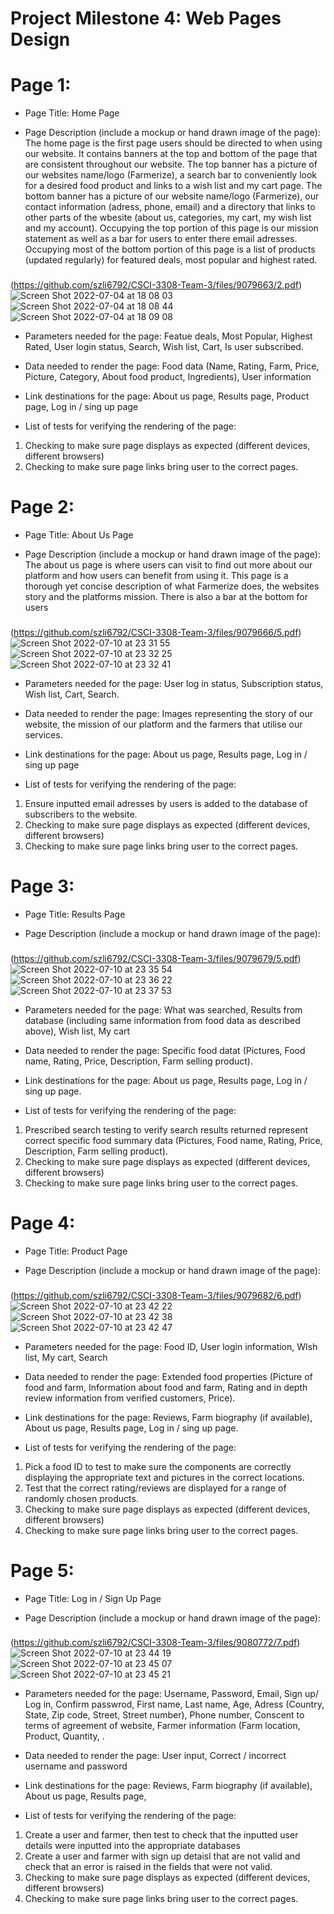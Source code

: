 # Project Milestone 4: Web Pages Design

# Page 1:

- Page Title: Home Page

- Page Description (include a mockup or hand drawn image of the page): 
The home page is the first page users should be directed to when using our website. It contains banners at the top and bottom of the page that are 
consistent throughout our website. The top banner has a picture of our websites name/logo (Farmerize), a search bar to conveniently look for a desired 
food product and links to a wish list and my cart page. The bottom banner has a picture of our website name/logo (Farmerize), our contact 
information (adress, phone, email) and a directory that links to other parts of the wbesite (about us, categories, my cart, my wish list 
and my account). Occupying the top portion of this page is our mission statement as well as a bar for users to enter there email adresses. Occupying 
most of the bottom portion of this page is a list of products (updated regularly) for featured deals, most popular and highest rated.

###
(https://github.com/szli6792/CSCI-3308-Team-3/files/9079663/2.pdf)
![Screen Shot 2022-07-04 at 18 08 03](https://user-images.githubusercontent.com/97766930/177220886-b2bbd440-c3bb-47bc-b199-76d0dc2a3c6c.png)
![Screen Shot 2022-07-04 at 18 08 44](https://user-images.githubusercontent.com/97766930/177220928-325b7a5b-5aa8-43a1-9ca2-55e438b84bf9.png)
![Screen Shot 2022-07-04 at 18 09 08](https://user-images.githubusercontent.com/97766930/177220954-bcf98e0b-c01a-4c67-bb0e-db1ec2aa474d.png)

- Parameters needed for the page: Featue deals, Most Popular, Highest Rated, User login status, Search, Wish list, Cart, Is user subscribed.

- Data needed to render the page: Food data (Name, Rating, Farm, Price, Picture, Category, About food product, Ingredients), User information

- Link destinations for the page: About us page, Results page, Product page, Log in / sing up page

- List of tests for verifying the rendering of the page: 
 1. Checking to make sure page displays as expected (different devices, different browsers)
 2. Checking to make sure page links bring user to the correct pages.

# Page 2:

- Page Title: About Us Page

- Page Description (include a mockup or hand drawn image of the page):
The about us page is where users can visit to find out more about our platform and how users can benefit from using it. This page is a thorough yet concise 
description of what Farmerize does, the websites story and the platforms mission. There is also a bar at the bottom for users 

###
(https://github.com/szli6792/CSCI-3308-Team-3/files/9079666/5.pdf)
![Screen Shot 2022-07-10 at 23 31 55](https://user-images.githubusercontent.com/97766930/178183634-97bf2d02-a281-4617-b1e0-63b576314fe7.png)
![Screen Shot 2022-07-10 at 23 32 25](https://user-images.githubusercontent.com/97766930/178183641-057808e7-c892-4cb6-99cc-13b91fd30618.png)
![Screen Shot 2022-07-10 at 23 32 41](https://user-images.githubusercontent.com/97766930/178183672-87f06c91-639a-4270-a0cc-fc323ed23164.png)


- Parameters needed for the page: User log in status, Subscription status, Wish list, Cart, Search.

- Data needed to render the page: Images representing the story of our website, the mission of our platform and the farmers that utilise our services.

- Link destinations for the page: About us page, Results page, Log in / sing up page

- List of tests for verifying the rendering of the page:
 1. Ensure inputted email adresses by users is added to the database of subscribers to the website.
 2. Checking to make sure page displays as expected (different devices, different browsers)
 3. Checking to make sure page links bring user to the correct pages.

# Page 3: 

- Page Title: Results Page

- Page Description (include a mockup or hand drawn image of the page):

###
(https://github.com/szli6792/CSCI-3308-Team-3/files/9079679/5.pdf)
![Screen Shot 2022-07-10 at 23 35 54](https://user-images.githubusercontent.com/97766930/178183972-15981f26-56d5-4e46-9955-5c2cb510953d.png)
![Screen Shot 2022-07-10 at 23 36 22](https://user-images.githubusercontent.com/97766930/178183975-92f36f6b-0105-4217-b407-fc1e38cf006c.png)
![Screen Shot 2022-07-10 at 23 37 53](https://user-images.githubusercontent.com/97766930/178184081-9f8de8ee-dd94-4f1e-a14e-6fdf24a72b29.png)

- Parameters needed for the page: What was searched, Results from database (including same information from food data as described above), Wish list, My cart 

- Data needed to render the page: Specific food datat (Pictures, Food name, Rating, Price, Description, Farm selling product).

- Link destinations for the page: About us page, Results page, Log in / sing up page.

- List of tests for verifying the rendering of the page:
 1. Prescribed search testing to verify search results returned represent correct specific food summary data (Pictures, Food name, Rating, Price, Description, Farm selling product).
 2. Checking to make sure page displays as expected (different devices, different browsers)
 3. Checking to make sure page links bring user to the correct pages.

# Page 4:

- Page Title: Product Page

- Page Description (include a mockup or hand drawn image of the page):

###
(https://github.com/szli6792/CSCI-3308-Team-3/files/9079682/6.pdf)
![Screen Shot 2022-07-10 at 23 42 22](https://user-images.githubusercontent.com/97766930/178184554-aa99341f-3acc-4993-901e-940e741fd9b2.png)
![Screen Shot 2022-07-10 at 23 42 38](https://user-images.githubusercontent.com/97766930/178184557-e3dd4f92-f4ee-4223-af20-e119c3d04a76.png)
![Screen Shot 2022-07-10 at 23 42 47](https://user-images.githubusercontent.com/97766930/178184575-107281fc-e2c0-49d8-8404-2d14a839ba88.png)


- Parameters needed for the page: Food ID, User login information, WIsh list, My cart, Search

- Data needed to render the page: Extended food properties (Picture of food and farm, Information about food and farm, Rating and in depth review information from verified customers, Price).

- Link destinations for the page: Reviews, Farm biography (if available), About us page, Results page, Log in / sing up page.

- List of tests for verifying the rendering of the page:
 1. Pick a food ID to test to make sure the components are correctly displaying the appropriate text and pictures in the correct locations.
 2. Test that the correct rating/reviews are displayed for a range of randomly chosen products.
 3. Checking to make sure page displays as expected (different devices, different browsers)
 4. Checking to make sure page links bring user to the correct pages.

# Page 5: 

- Page Title: Log in / Sign Up Page

- Page Description (include a mockup or hand drawn image of the page):

###
(https://github.com/szli6792/CSCI-3308-Team-3/files/9080772/7.pdf)
![Screen Shot 2022-07-10 at 23 44 19](https://user-images.githubusercontent.com/97766930/178184770-2184585c-d310-4b5e-aeb7-00e85b05f68a.png)
![Screen Shot 2022-07-10 at 23 45 07](https://user-images.githubusercontent.com/97766930/178184773-309d684f-2d18-4879-9fe7-357e363371c7.png)
![Screen Shot 2022-07-10 at 23 45 21](https://user-images.githubusercontent.com/97766930/178184780-c0a5c525-7e5c-44db-b299-f4780c8d9631.png)


- Parameters needed for the page: Username, Password, Email, Sign up/ Log in, Confirm passwrod, First name, Last name, Age, Adress (Country, State, Zip code, Street, Street number), Phone number, Conscent to terms of agreement of website, Farmer information (Farm location, Product, Quantity, .

- Data needed to render the page: User input, Correct / incorrect username and password

- Link destinations for the page: Reviews, Farm biography (if available), About us page, Results page,

- List of tests for verifying the rendering of the page:
 1. Create a user and farmer, then test to check that the inputted user details were inputted into the appropriate databases 
 2. Create a user and farmer with sign up detaisl that are not valid and check that an error is raised in the fields that were not valid.
 3. Checking to make sure page displays as expected (different devices, different browsers)
 4. Checking to make sure page links bring user to the correct pages.

